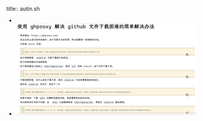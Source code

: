 title:: autin.sh

-
- ![lQLPJxaJrsaIVLDNBFLNCHaw8ePG--d6AYoEtJhhEYASAA_2166_1106.png](../assets/lQLPJxaJrsaIVLDNBFLNCHaw8ePG--d6AYoEtJhhEYASAA_2166_1106_1690269671449_0.png)
